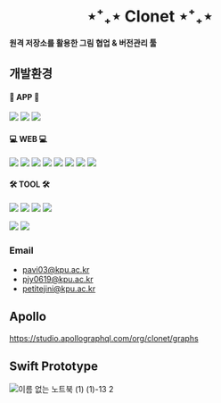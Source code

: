 <div align='center' ><h1> ⋆⁺₊⋆ Clonet ⋆⁺₊⋆ </h1> </div>
            
<h4> 원격 저장소를 활용한 그림 협업 & 버전관리 툴</h4>

## 개발환경
#### 📱 APP 📱
<img src="https://img.shields.io/badge/SwiftUI-F05138?style=flat-square&logo=Swift&logoColor=white"/> <img src="https://img.shields.io/badge/Apollo-311C87?style=flat-square&logo=ApolloGraphQL&logoColor=white"/> <img src="https://img.shields.io/badge/GraphQL-E10098?style=flat-square&logo=GraphQL&logoColor=white"/> 

#### 💻 WEB 💻
<img src="https://img.shields.io/badge/JavaScript-F7DF1E?style=flat-square&logo=JavaScript&logoColor=white"/> <img src="https://img.shields.io/badge/SpringBoot-6DB33F?style=flat-square&logo=SpringBoot&logoColor=white"/> <img src="https://img.shields.io/badge/NGINX-009639?style=flat-square&logo=NGINX&logoColor=white"/> <img src="https://img.shields.io/badge/Docker-2496ED?style=flat-square&logo=Docker&logoColor=white"/> <img src="https://img.shields.io/badge/ApacheKafka-231F20?style=flat-square&logo=ApacheKafka&logoColor=white"/>
<img src="https://img.shields.io/badge/Grafana-F46800?style=flat-square&logo=Grafana&logoColor=white"/> 
<img src="https://img.shields.io/badge/Prometheus-E6522C?style=flat-square&logo=Prometheus&logoColor=white"/>
<img src="https://img.shields.io/badge/Selenium-43B02A?style=flat-square&logo=Selenium&logoColor=white"/>

#### 🛠 TOOL 🛠
<img src="https://img.shields.io/badge/Jenkins-D24939?style=flat-square&logo=Jenkins&logoColor=white"/> <img src="https://img.shields.io/badge/AmazonAWS-232F3E?style=flat-square&logo=AmazonAWS&logoColor=white"/> <img src="https://img.shields.io/badge/AmazonS3-569A31?style=flat-square&logo=AmazonS3&logoColor=white"/> <img src="https://img.shields.io/badge/MySQL-4479A1?style=flat-square&logo=MySQL&logoColor=white"/> 

<img src="https://img.shields.io/badge/Github-181717?style=flat-square&logo=Github&logoColor=white"/> <img src="https://img.shields.io/badge/Trello-0052CC?style=flat-square&logo=Trello&logoColor=white"/> 


### Email
* pavi03@kpu.ac.kr
* pjy0619@kpu.ac.kr
* petitejini@kpu.ac.kr

## Apollo
https://studio.apollographql.com/org/clonet/graphs

## Swift Prototype
![이름 없는 노트북 (1) (1)-13 2](https://user-images.githubusercontent.com/79956705/152506189-ad6484e2-e19c-4a53-8710-5230461b6c7b.jpg)
